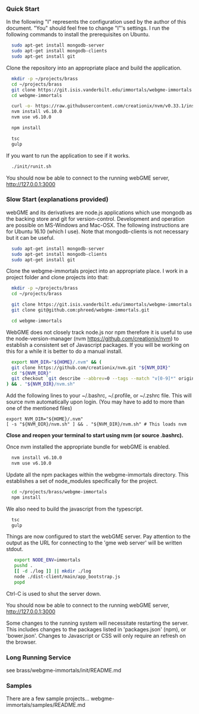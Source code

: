 ### Quick Start ###

In the following "I" represents the configuration used by
the author of this document.
"You" should feel free to change "I"'s settings.
I run the following commands to install the prerequisites on Ubuntu.
```bash
  sudo apt-get install mongodb-server
  sudo apt-get install mongodb-clients
  sudo apt-get install git
```
Clone the repository into an appropriate place and build the application.
```bash
  mkdir -p ~/projects/brass
  cd ~/projects/brass
  git clone https://git.isis.vanderbilt.edu/immortals/webgme-immortals.git
  cd webgme-immortals

  curl -o- https://raw.githubusercontent.com/creationix/nvm/v0.33.1/install.sh | bash
  nvm install v6.10.0
  nvm use v6.10.0

  npm install

  tsc
  gulp
```
If you want to run the application to see if it works.
```bash
  ./init/runit.sh
```

You should now be able to connect to the running webGME server, http://127.0.0.1:3000

### Slow Start (explanations provided)

webGME and its derivatives are node.js applications which
use mongodb as the backing store and git for version-control.
Development and operation are possible on MS-Windows and Mac-OSX.
The following instructions are for Ubuntu 16.10 (which I use).
Note that mongodb-clients is not necessary but it can be useful.
```bash
  sudo apt-get install mongodb-server
  sudo apt-get install mongodb-clients
  sudo apt-get install git
```
Clone the webgme-immortals project into an appropriate place.
I work in a project folder and clone projects into that:
```bash
  mkdir -p ~/projects/brass
  cd ~/projects/brass

  git clone https://git.isis.vanderbilt.edu/immortals/webgme-immortals.git
  git clone git@github.com:phreed/webgme-immortals.git

  cd webgme-immortals
```
WebGME does not closely track node.js nor npm therefore it is
useful to use the node-version-manager (nvm https://github.com/creationix/nvm)
to establish a consistent set of Javascript packages.
If you will be working on this for a while it is better to do a manual install.

```bash
  export NVM_DIR="${HOME}/.nvm" && (
  git clone https://github.com/creationix/nvm.git "${NVM_DIR}"
  cd "${NVM_DIR}"
  git checkout `git describe --abbrev=0 --tags --match "v[0-9]*" origin`
) && . "${NVM_DIR}/nvm.sh"
```

Add the following lines to your ~/.bashrc, ~/.profile, or ~/.zshrc file.
This will source nvm automatically upon login.
(You may have to add to more than one of the mentioned files)
```
export NVM_DIR="${HOME}/.nvm"
[ -s "${NVM_DIR}/nvm.sh" ] && . "${NVM_DIR}/nvm.sh" # This loads nvm
```

**Close and reopen your terminal to start using nvm (or source .bashrc).**

Once nvm installed the appropriate bundle for webGME is enabled.
```bash
  nvm install v6.10.0
  nvm use v6.10.0
```

Update all the npm packages within the webgme-immortals directory.
This establishes a set of node_modules specifically for the project.
```bash
  cd ~/projects/brass/webgme-immortals
  npm install
```
We also need to build the javascript from the typescript.
```bash
  tsc
  gulp
```

Things are now configured to start the webGME server.
Pay attention to the output as the URL for connecting
to the 'gme web server' will be written stdout.
```bash
   export NODE_ENV=immortals
   pushd .
   [[ -d ./log ]] || mkdir ./log
   node ./dist-client/main/app_bootstrap.js
   popd
```
Ctrl-C is used to shut the server down.

You should now be able to connect to the running webGME server, http://127.0.0.1:3000

Some changes to the running system will necessitate restarting the server.
This includes changes to the packages listed in 'packages.json' (npm),
or 'bower.json'.
Changes to Javascript or CSS will only require an refresh on the browser.

### Long Running Service

see brass/webgme-immortals/init/README.md

### Samples ###

There are a few sample projects...
webgme-immortals/samples/README.md

